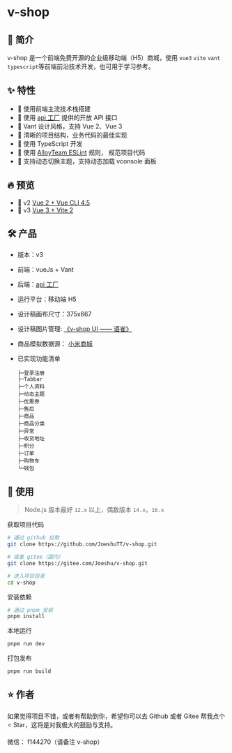 # v-shop

## 🌈 简介

v-shop 是一个前端免费开源的企业级移动端（H5）商城，使用 `vue3` `vite` `vant` `typescript`等前端前沿技术开发，也可用于学习参考。

## ✨ 特性

- 💪 使用前端主流技术栈搭建
- 🍭 使用 [api 工厂](https://www.it120.cc/) 提供的开放 API 接口
- 🍭 Vant 设计风格，支持 Vue 2、Vue 3
- 🍭 清晰的项目结构，业务代码的最佳实现
- 🍭 使用 TypeScript 开发
- 🍭 使用 [AlloyTeam ESLint](https://github.com/AlloyTeam/eslint-config-alloy) 规则， 规范项目代码
- 🎨 支持动态切换主题，支持动态加载 vconsole 面板

## 🔥 预览

- :tada: v2 [Vue 2 + Vue CLI 4.5](https://v-shop.shuzp.top/v2/)
- :rocket: v3 [Vue 3 + Vite 2](https://v-shop.shuzp.top/)

## 🛠️ 产品

- 版本：v3
- 前端：vueJs + Vant
- 后端：[api 工厂](https://www.it120.cc/)
- 运行平台：移动端 H5
- 设计稿画布尺寸：375x667
- 设计稿图片管理: [《v-shop UI —— 语雀》](https://www.yuque.com/vshop/)
- 商品模拟数据源： [小米商城](https://m.mi.com/)
- 已实现功能清单

  ```
  ├─登录注册
  ├─Tabbar
  ├─个人资料
  ├─动态主题
  ├─优惠券
  ├─售后
  ├─商品
  ├─商品分类
  ├─异常
  ├─收货地址
  ├─积分
  ├─订单
  ├─购物车
  └─钱包
  ```

## 🔨 使用

> Node.js 版本最好 `12.x` 以上，偶数版本 `14.x`，`16.x`

获取项目代码

```bash
# 通过 github 拉取
git clone https://github.com/JoeshuTT/v-shop.git

# 或者 gitee（国内）
git clone https://gitee.com/Joeshu/v-shop.git

# 进入项目目录
cd v-shop
```

安装依赖

```bash
# 通过 pnpm 安装
pnpm install
```

本地运行

```bash
pnpm run dev
```

打包发布

```bash
pnpm run build
```

## ⭐ 作者

如果觉得项目不错，或者有帮助到你，希望你可以去 Github 或者 Gitee 帮我点个 ⭐ Star，这将是对我极大的鼓励与支持。

微信： f144270（请备注 v-shop）
